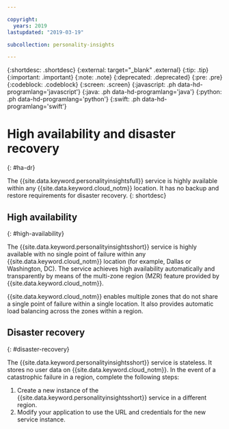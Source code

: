 ```yaml
---

copyright:
  years: 2019
lastupdated: "2019-03-19"

subcollection: personality-insights

---
```


{:shortdesc: .shortdesc}
{:external: target="_blank" .external}
{:tip: .tip}
{:important: .important}
{:note: .note}
{:deprecated: .deprecated}
{:pre: .pre}
{:codeblock: .codeblock}
{:screen: .screen}
{:javascript: .ph data-hd-programlang='javascript'}
{:java: .ph data-hd-programlang='java'}
{:python: .ph data-hd-programlang='python'}
{:swift: .ph data-hd-programlang='swift'}

# High availability and disaster recovery
{: #ha-dr}

The {{site.data.keyword.personalityinsightsfull}} service is highly available within any {{site.data.keyword.cloud_notm}} location. It has no backup and restore requirements for disaster recovery.
{: shortdesc}

## High availability
{: #high-availability}

The {{site.data.keyword.personalityinsightsshort}} service is highly available with no single point of failure within any {{site.data.keyword.cloud_notm}} location (for example, Dallas or Washington, DC). The service achieves high availability automatically and transparently by means of the multi-zone region (MZR) feature provided by {{site.data.keyword.cloud_notm}}.

{{site.data.keyword.cloud_notm}} enables multiple zones that do not share a single point of failure within a single location. It also provides automatic load balancing across the zones within a region.

## Disaster recovery
{: #disaster-recovery}

The {{site.data.keyword.personalityinsightsshort}} service is stateless. It stores no user data on {{site.data.keyword.cloud_notm}}. In the event of a catastrophic failure in a region, complete the following steps:

1.  Create a new instance of the {{site.data.keyword.personalityinsightsshort}} service in a different region.
1.  Modify your application to use the URL and credentials for the new service instance.
